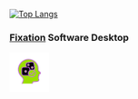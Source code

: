 [![Top Langs](https://github-readme-stats.vercel.app/api/top-langs/?username=yRedskull&layout=compact&theme=dark#gh-dark-mode-only)](https://github.com/yredskull/github-readme-stats)
<h3><a href="https://yredskull.github.io/Fixation/view/">Fixation</a> Software Desktop</h3>
<a href="https://yredskull.github.io/Fixation/view/"><img src="https://raw.githubusercontent.com/yRedskull/Fixation/main/Image/logo.png" height="70em"></a> 
<div>
  
</div>
<br>

    
 
